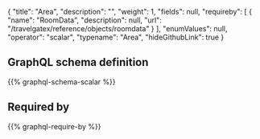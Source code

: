 {
  "title": "Area",
  "description": "",
  "weight": 1,
  "fields": null,
  "requireby": [
    {
      "name": "RoomData",
      "description": null,
      "url": "/travelgatex/reference/objects/roomdata"
    }
  ],
  "enumValues": null,
  "operator": "scalar",
  "typename": "Area",
  "hideGithubLink": true
}
## GraphQL schema definition

{{% graphql-schema-scalar %}}

## Required by

{{% graphql-require-by %}}
